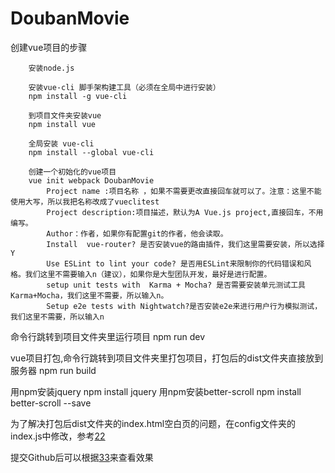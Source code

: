 # DoubanMovie

创建vue项目的步骤

		安装node.js

		安装vue-cli 脚手架构建工具（必须在全局中进行安装）
		npm install -g vue-cli

		到项目文件夹安装vue
		npm install vue

		全局安装 vue-cli
		npm install --global vue-cli

		创建一个初始化的vue项目
		vue init webpack DoubanMovie
			Project name :项目名称 ，如果不需要更改直接回车就可以了。注意：这里不能使用大写，所以我把名称改成了vueclitest
			Project description:项目描述，默认为A Vue.js project,直接回车，不用编写。
			Author：作者，如果你有配置git的作者，他会读取。
			Install  vue-router? 是否安装vue的路由插件，我们这里需要安装，所以选择Y
			Use ESLint to lint your code? 是否用ESLint来限制你的代码错误和风格。我们这里不需要输入n（建议），如果你是大型团队开发，最好是进行配置。
			setup unit tests with  Karma + Mocha? 是否需要安装单元测试工具Karma+Mocha，我们这里不需要，所以输入n。
			Setup e2e tests with Nightwatch?是否安装e2e来进行用户行为模拟测试，我们这里不需要，所以输入n

命令行跳转到项目文件夹里运行项目
	npm run dev

vue项目打包,命令行跳转到项目文件夹里打包项目，打包后的dist文件夹直接放到服务器
	npm run build

用npm安装jquery
  npm install jquery
用npm安装better-scroll
  npm install better-scroll --save


为了解决打包后dist文件夹的index.html空白页的问题，在config文件夹的index.js中修改，参考[22](https://blog.csdn.net/jasons_xie/article/details/80901589)


提交Github后可以根据[33](https://1729176996.github.io/DoubanMovie/dist/index.html)来查看效果
